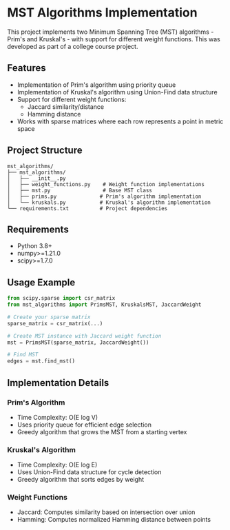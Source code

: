 # MST Algorithms Implementation

This project implements two Minimum Spanning Tree (MST) algorithms - Prim's and Kruskal's - with support for different weight functions. This was developed as part of a college course project.

## Features

- Implementation of Prim's algorithm using priority queue
- Implementation of Kruskal's algorithm using Union-Find data structure
- Support for different weight functions:
  - Jaccard similarity/distance
  - Hamming distance
- Works with sparse matrices where each row represents a point in metric space

## Project Structure

```
mst_algorithms/
├── mst_algorithms/
│   ├── __init__.py
│   ├── weight_functions.py    # Weight function implementations
│   ├── mst.py                 # Base MST class
│   ├── prims.py              # Prim's algorithm implementation
│   └── kruskals.py           # Kruskal's algorithm implementation
└── requirements.txt          # Project dependencies
```

## Requirements

- Python 3.8+
- numpy>=1.21.0
- scipy>=1.7.0

## Usage Example

```python
from scipy.sparse import csr_matrix
from mst_algorithms import PrimsMST, KruskalsMST, JaccardWeight

# Create your sparse matrix
sparse_matrix = csr_matrix(...)

# Create MST instance with Jaccard weight function
mst = PrimsMST(sparse_matrix, JaccardWeight())

# Find MST
edges = mst.find_mst()
```

## Implementation Details

### Prim's Algorithm
- Time Complexity: O(E log V)
- Uses priority queue for efficient edge selection
- Greedy algorithm that grows the MST from a starting vertex

### Kruskal's Algorithm
- Time Complexity: O(E log E)
- Uses Union-Find data structure for cycle detection
- Greedy algorithm that sorts edges by weight

### Weight Functions
- Jaccard: Computes similarity based on intersection over union
- Hamming: Computes normalized Hamming distance between points 